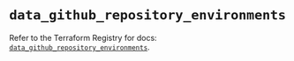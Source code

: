 # `data_github_repository_environments`

Refer to the Terraform Registry for docs: [`data_github_repository_environments`](https://registry.terraform.io/providers/integrations/github/6.1.0/docs/data-sources/repository_environments).
